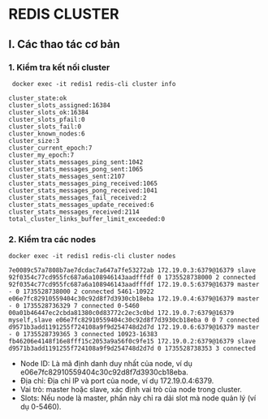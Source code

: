 # REDIS CLUSTER
## I. Các thao tác cơ bản
### 1. Kiểm tra kết nối cluster
```
 docker exec -it redis1 redis-cli cluster info
```

```
cluster_state:ok
cluster_slots_assigned:16384
cluster_slots_ok:16384
cluster_slots_pfail:0
cluster_slots_fail:0
cluster_known_nodes:6
cluster_size:3
cluster_current_epoch:7
cluster_my_epoch:7
cluster_stats_messages_ping_sent:1042
cluster_stats_messages_pong_sent:1065
cluster_stats_messages_sent:2107
cluster_stats_messages_ping_received:1065
cluster_stats_messages_pong_received:1041
cluster_stats_messages_fail_received:2
cluster_stats_messages_update_received:6
cluster_stats_messages_received:2114
total_cluster_links_buffer_limit_exceeded:0
```
### 2. Kiểm tra các nodes
```
docker exec -it redis1 redis-cli cluster nodes
```

```
7e0089c57a7808b7ae7dcdac7a647a7fe53272ab 172.19.0.3:6379@16379 slave 92f0354c77cd955fc687a6a108946143aadfffdf 0 1735528738000 2 connected
92f0354c77cd955fc687a6a108946143aadfffdf 172.19.0.5:6379@16379 master - 0 1735528738000 2 connected 5461-10922
e06e7fc82910559404c30c92d8f7d3930cb18eba 172.19.0.4:6379@16379 master - 0 1735528736329 7 connected 0-5460
00a01b46447ec2cbda81380c0d83772c2ec3c0bd 172.19.0.7:6379@16379 myself,slave e06e7fc82910559404c30c92d8f7d3930cb18eba 0 0 7 connected
d9571b3add1191255f724108a9f9d254748d2d7d 172.19.0.6:6379@16379 master - 0 1735528739365 3 connected 10923-16383
fb46206e4148f16e8fff15c2053a9a56f0c9fe15 172.19.0.2:6379@16379 slave d9571b3add1191255f724108a9f9d254748d2d7d 0 1735528738353 3 connected
```

- Node ID: Là mã định danh duy nhất của node, ví dụ e06e7fc82910559404c30c92d8f7d3930cb18eba.
- Địa chỉ: Địa chỉ IP và port của node, ví dụ 172.19.0.4:6379.
- Vai trò: master hoặc slave, xác định vai trò của node trong cluster.
- Slots: Nếu node là master, phần này chỉ ra dải slot mà node quản lý (ví dụ 0-5460).